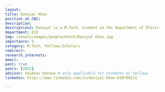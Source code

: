 ```yaml
---
layout: 
title: Daniyal Khan
position_at_CNI: 
description: 
description2: Daniyal is a M.Tech. student in the department of Electrical Communication Engineering since Aug. 2021. He received his B.Tech. degree in Electronics Engineering from Zakir Hussain College Of Engineering And Technology (ZHCET), AMU in 2021. His research interests lie in the field of networked control systems. Currently he is working under Dr. Vaibhav Katewa on designing congestion and scheduling protocols for a Wireless Networked Control System.
department: ECE
img: /assets/images/people/mtech/Daniyal Khan.jpg
importance: 3
category: M.Tech. Fellows/Scholars
redirect: 
research_interests: 
email: 
past: true
years: [2022]
advisor: Vaibhav Katewa # only applicable for students or fellows
linkedin: https://www.linkedin.com/in/daniyal-khan-b50788131

---
```

